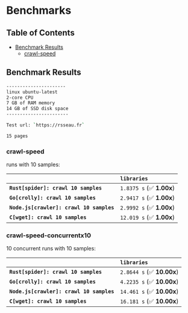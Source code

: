 # Benchmarks

## Table of Contents

- [Benchmark Results](#benchmark-results)
  - [crawl-speed](#crawl-speed)

## Benchmark Results

```sh
----------------------
linux ubuntu-latest
2-core CPU
7 GB of RAM memory
14 GB of SSD disk space
-----------------------

Test url: `https://rsseau.fr`

15 pages
```

### crawl-speed

runs with 10 samples:

|                                          | `libraries`               |
| :--------------------------------------- | :------------------------ |
| **`Rust[spider]: crawl 10 samples`**     | `1.8375 s` (✅ **1.00x**) |
| **`Go[crolly]: crawl 10 samples`**       | `2.9417 s` (✅ **1.00x**) |
| **`Node.js[crawler]: crawl 10 samples`** | `2.9992 s` (✅ **1.00x**) |
| **`C[wget]: crawl 10 samples`**          | `12.019 s` (✅ **1.00x**) |

### crawl-speed-concurrentx10

10 concurrent runs with 10 samples:

|                                          | `libraries`                |
| :--------------------------------------- | :------------------------- |
| **`Rust[spider]: crawl 10 samples`**     | `2.8644 s` (✅ **10.00x**) |
| **`Go[crolly]: crawl 10 samples`**       | `4.2235 s` (✅ **10.00x**) |
| **`Node.js[crawler]: crawl 10 samples`** | `14.461 s` (✅ **10.00x**) |
| **`C[wget]: crawl 10 samples`**          | `16.181 s` (✅ **10.00x**) |
